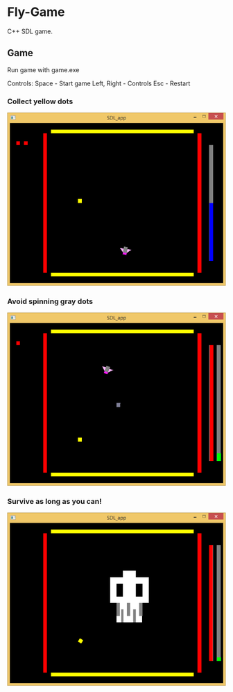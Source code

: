 # Fly-Game
C++ SDL game.

## Game
Run game with game.exe

Controls:
Space - Start game
Left, Right - Controls
Esc - Restart

### Collect yellow dots 
![alt text](https://raw.githubusercontent.com/Wiklos/Fly-Game/master/png/1.png)

### Avoid spinning gray dots
![alt text](https://raw.githubusercontent.com/Wiklos/Fly-Game/master/png/2.png)

### Survive as long as you can!
![alt text](https://raw.githubusercontent.com/Wiklos/Fly-Game/master/png/3.png)
